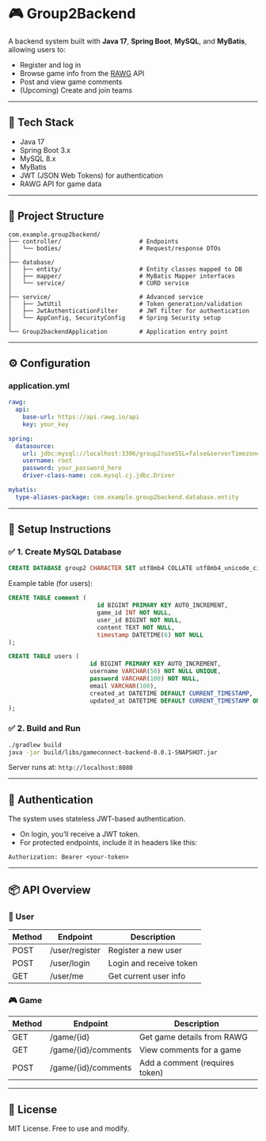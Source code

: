 # 🎮 Group2Backend

A backend system built with **Java 17**, **Spring Boot**, **MySQL**, and **MyBatis**, allowing users to:

- Register and log in
- Browse game info from the [RAWG](https://rawg.io/apidocs) API
- Post and view game comments
- (Upcoming) Create and join teams

---

## 🚀 Tech Stack

- Java 17
- Spring Boot 3.x
- MySQL 8.x
- MyBatis
- JWT (JSON Web Tokens) for authentication
- RAWG API for game data

---

## 📁 Project Structure

```
com.example.group2backend/
├── controller/                      # Endpoints
│   └── bodies/                      # Request/response DTOs
│
├── database/
│   ├── entity/                      # Entity classes mapped to DB
│   ├── mapper/                      # MyBatis Mapper interfaces
│   └── service/                     # CURD service
│
├── service/                         # Advanced service
│   ├── JwtUtil                      # Token generation/validation
│   ├── JwtAuthenticationFilter      # JWT filter for authentication
│   └── AppConfig, SecurityConfig    # Spring Security setup
│
└── Group2backendApplication         # Application entry point
```

---

## ⚙️ Configuration

### application.yml

```yaml
rawg:
  api:
    base-url: https://api.rawg.io/api
    key: your_key

spring:
  datasource:
    url: jdbc:mysql://localhost:3306/group2?useSSL=false&serverTimezone=UTC&characterEncoding=utf8
    username: root
    password: your_password_here
    driver-class-name: com.mysql.cj.jdbc.Driver

mybatis:
  type-aliases-package: com.example.group2backend.database.entity
```

---

## 🧰 Setup Instructions

### ✅ 1. Create MySQL Database

```sql
CREATE DATABASE group2 CHARACTER SET utf8mb4 COLLATE utf8mb4_unicode_ci;
```

Example table (for users):

```sql
CREATE TABLE comment (
                         id BIGINT PRIMARY KEY AUTO_INCREMENT,
                         game_id INT NOT NULL,
                         user_id BIGINT NOT NULL,
                         content TEXT NOT NULL,
                         timestamp DATETIME(6) NOT NULL
);

CREATE TABLE users (
                       id BIGINT PRIMARY KEY AUTO_INCREMENT,
                       username VARCHAR(50) NOT NULL UNIQUE,
                       password VARCHAR(100) NOT NULL,
                       email VARCHAR(100),
                       created_at DATETIME DEFAULT CURRENT_TIMESTAMP,
                       updated_at DATETIME DEFAULT CURRENT_TIMESTAMP ON UPDATE CURRENT_TIMESTAMP
);
```

### ✅ 2. Build and Run

```bash
./gradlew build
java -jar build/libs/gameconnect-backend-0.0.1-SNAPSHOT.jar
```

Server runs at: `http://localhost:8080`

---

## 🔐 Authentication

The system uses stateless JWT-based authentication.

- On login, you’ll receive a JWT token.
- For protected endpoints, include it in headers like this:

```http
Authorization: Bearer <your-token>
```

---

## 📦 API Overview

### 👤 User

| Method | Endpoint           | Description               |
|--------|--------------------|---------------------------|
| POST   | /user/register      | Register a new user       |
| POST   | /user/login         | Login and receive token   |
| GET    | /user/me            | Get current user info     |

### 🎮 Game

| Method | Endpoint                 | Description                     |
|--------|--------------------------|---------------------------------|
| GET    | /game/{id}               | Get game details from RAWG      |
| GET    | /game/{id}/comments      | View comments for a game        |
| POST   | /game/{id}/comments      | Add a comment (requires token)  |

---

## 📄 License

MIT License. Free to use and modify.
